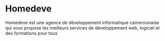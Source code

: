 # Homedeve
Homedeve est une  agence de développement informatique camerounaise qui vous propose les meilleurs services de développement web, logiciel et des formations pour tous 
